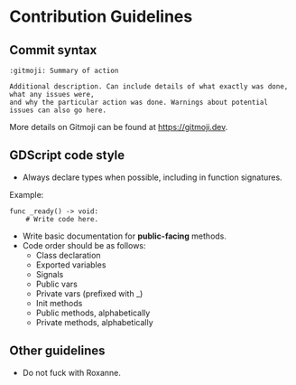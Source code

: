 # Contribution Guidelines

## Commit syntax

```
:gitmoji: Summary of action

Additional description. Can include details of what exactly was done, what any issues were,
and why the particular action was done. Warnings about potential issues can also go here.
```

More details on Gitmoji can be found at https://gitmoji.dev.

## GDScript code style

- Always declare types when possible, including in function signatures.

Example:

```gdscript
func _ready() -> void:
    # Write code here.
```

- Write basic documentation for **public-facing** methods.
- Code order should be as follows:
    - Class declaration
    - Exported variables
    - Signals
    - Public vars
    - Private vars (prefixed with _)
    - Init methods
    - Public methods, alphabetically
    - Private methods, alphabetically
    
## Other guidelines

- Do not fuck with Roxanne.
